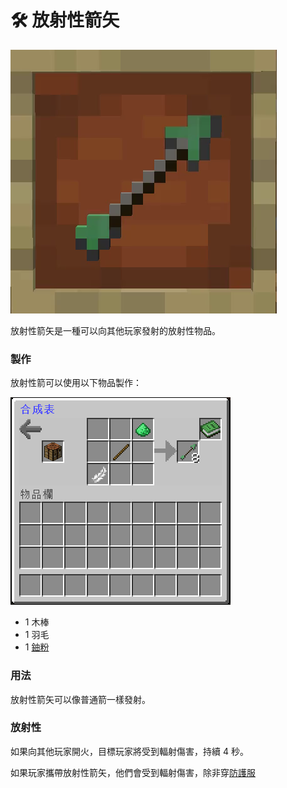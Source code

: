 # 🛠 放射性箭矢

![](<../.gitbook/assets/ezgif.com-gif-maker (1) (2).png>)

放射性箭矢是一種可以向其他玩家發射的放射性物品。

### 製作

放射性箭可以使用以下物品製作：

![](<../.gitbook/assets/image (91).png>)

* 1 木棒
* 1 羽毛
* 1 [鈾粉](uranium-dust.md)

### 用法

放射性箭矢可以像普通箭一樣發射。

### 放射性

如果向其他玩家開火，目標玩家將受到輻射傷害，持續 4 秒。

如果玩家攜帶放射性箭矢，他們會受到輻射傷害，除非穿[防護服](../item-1/Hazmat-Armor.md)
